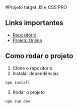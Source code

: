 #Projeto target JS e CSS PRO

## Links importantes
- [Repositório](https://github.com/1606187/projeto-pro)
- [Projeto Online](https://projeto-pro-88.netlify.app/)

## Como rodar o projeto
1. Clone o repositório
2. Instalar dependências
```bash
npm install
```
3. Rodar o projeto
```bash
npm run dev
```
